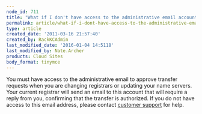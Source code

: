 ```yaml
---
node_id: 711
title: "What if I don't have access to the administrative email account listed for my domain name?"
permalink: article/what-if-i-dont-have-access-to-the-administrative-email-account-listed-for-my-domain-name
type: article
created_date: '2011-03-16 21:57:40'
created_by: RackKCAdmin
last_modified_date: '2016-01-04 14:5118'
last_modified_by: Nate.Archer
products: Cloud Sites
body_format: tinymce
---
```


You must have access to the administrative email to approve transfer
requests when you are changing registrars or updating your name servers.
Your current registrar will send an email to this account that will
require a reply from you, confirming that the transfer is authorized. If
you do not have access to this email address, please contact [customer
support](http://manage.rackspacecloud.com/SupportMain.do "http://manage.rackspacecloud.com/SupportMain.do")
for help.

 

